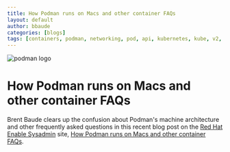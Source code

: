 ```yaml
---
title: How Podman runs on Macs and other container FAQs
layout: default
author: bbaude
categories: [blogs]
tags: [containers, podman, networking, pod, api, kubernetes, kube, v2, hpc, windows, sudo, rootless]
---
```


![podman logo](../static/vectors/raw/podman.svg)

# How Podman runs on Macs and other container FAQs
Brent Baude clears up the confusion about Podman's machine architecture and other frequently asked questions in this recent blog post on the [Red Hat Enable Sysadmin](https://www.redhat.com/sysadmin/) site, [How Podman runs on Macs and other container FAQs](https://www.redhat.com/sysadmin/podman-mac-machine-architecture).
